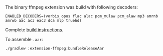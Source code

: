 The binary ffmpeg extension was build with following decoders:

```
ENABLED_DECODERS=(vorbis opus flac alac pcm_mulaw pcm_alaw mp3 amrnb amrwb aac ac3 eac3 dca mlp truehd)
```

Complete [build instructions](https://github.com/google/ExoPlayer/blob/r2.17.1/extensions/ffmpeg/README.md).

To assemble ``.aar``:

```
./gradlew :extension-ffmpeg:bundleReleaseAar
```

